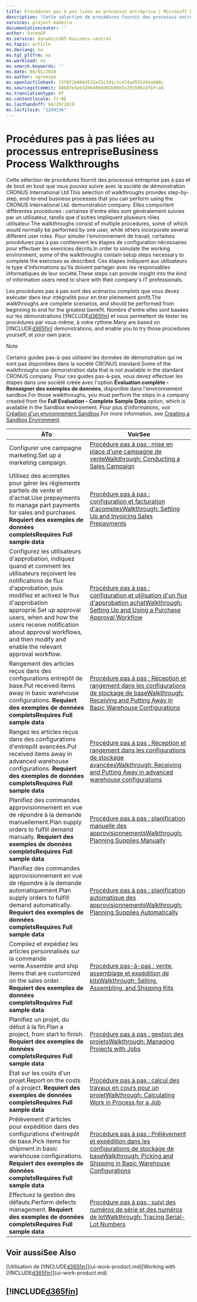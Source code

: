 ```yaml
---
title: Procédures pas à pas liées au processus entreprise | Microsoft Docs
description: "Cette sélection de procédures fournit des processus entreprise pas à pas et de bout en bout que vous pouvez suivre avec la société de démonstration CRONUS International Ltd. Elles comportent différentes procédures : certaines d'entre elles sont généralement suivies par un utilisateur, tandis que d'autres impliquent plusieurs rôles utilisateur. Pour simuler l'environnement de travail, certaines procédures pas à pas contiennent les étapes de configuration nécessaires pour effectuer les exercices décrits. Ces étapes indiquent aux utilisateurs le type d'informations qu'ils doivent partager avec les responsables informatiques de leur société."
services: project-madeira
documentationcenter: ''
author: SorenGP
ms.service: dynamics365-business-central
ms.topic: article
ms.devlang: na
ms.tgt_pltfrm: na
ms.workload: na
ms.search.keywords: ''
ms.date: 04/01/2019
ms.author: sgroespe
ms.openlocfilehash: 33f8f1b0844532e32c391c3c474ad555204a600c
ms.sourcegitcommit: 60b87e5eb32bb408dd65b9855c29159b1dfbfca8
ms.translationtype: HT
ms.contentlocale: fr-BE
ms.lasthandoff: 04/29/2019
ms.locfileid: "1249136"
---
```

# <a name="business-process-walkthroughs"></a><span data-ttu-id="caf55-106">Procédures pas à pas liées au processus entreprise</span><span class="sxs-lookup"><span data-stu-id="caf55-106">Business Process Walkthroughs</span></span>
<span data-ttu-id="caf55-107">Cette sélection de procédures fournit des processus entreprise pas à pas et de bout en bout que vous pouvez suivre avec la société de démonstration CRONUS International Ltd.</span><span class="sxs-lookup"><span data-stu-id="caf55-107">This selection of walkthroughs provides step-by-step, end-to-end business processes that you can perform using the CRONUS International Ltd. demonstration company.</span></span> <span data-ttu-id="caf55-108">Elles comportent différentes procédures : certaines d'entre elles sont généralement suivies par un utilisateur, tandis que d'autres impliquent plusieurs rôles utilisateur.</span><span class="sxs-lookup"><span data-stu-id="caf55-108">The walkthroughs consist of multiple procedures, some of which would normally be performed by one user, while others incorporate several different user roles.</span></span> <span data-ttu-id="caf55-109">Pour simuler l'environnement de travail, certaines procédures pas à pas contiennent les étapes de configuration nécessaires pour effectuer les exercices décrits.</span><span class="sxs-lookup"><span data-stu-id="caf55-109">In order to simulate the working environment, some of the walkthroughs contain setup steps necessary to complete the exercises as described.</span></span> <span data-ttu-id="caf55-110">Ces étapes indiquent aux utilisateurs le type d'informations qu'ils doivent partager avec les responsables informatiques de leur société.</span><span class="sxs-lookup"><span data-stu-id="caf55-110">These steps can provide insight into the kind of information users need to share with their company's IT professionals.</span></span>  

 <span data-ttu-id="caf55-111">Les procédures pas à pas sont des scénarios complets que vous devez exécuter dans leur intégralité pour en tirer pleinement profit.</span><span class="sxs-lookup"><span data-stu-id="caf55-111">The walkthroughs are complete scenarios, and should be performed from beginning to end for the greatest benefit.</span></span> <span data-ttu-id="caf55-112">Nombre d'entre elles sont basées sur les démonstrations [!INCLUDE[d365fin](includes/d365fin_md.md)] et vous permettent de tester les procédures par vous-même, à votre rythme.</span><span class="sxs-lookup"><span data-stu-id="caf55-112">Many are based on [!INCLUDE[d365fin](includes/d365fin_md.md)] demonstrations, and enable you to try those procedures yourself, at your own pace.</span></span>  

> [!NOTE]
> <span data-ttu-id="caf55-113">Certains guides pas-à-pas utilisent les données de démonstration qui ne sont pas disponibles dans la société CRONUS standard.</span><span class="sxs-lookup"><span data-stu-id="caf55-113">Some of the walkthroughs use demonstration data that is not available in the standard CRONUS company.</span></span> <span data-ttu-id="caf55-114">Pour ces guides pas-à-pas, vous devez effectuer les étapes dans une société créée avec l'option **Évaluation complète - Renseigner des exemples de données**, disponible dans l'environnement sandbox.</span><span class="sxs-lookup"><span data-stu-id="caf55-114">For those walkthroughs, you must perform the steps in a company created from the **Full Evaluation - Complete Sample Data** option, which is available in the Sandbox environment.</span></span> <span data-ttu-id="caf55-115">Pour plus d’informations, voir [Création d'un environnement Sandbox](across-how-create-sandbox-environment.md).</span><span class="sxs-lookup"><span data-stu-id="caf55-115">For more information, see [Creating a Sandbox Environment](across-how-create-sandbox-environment.md).</span></span>

|<span data-ttu-id="caf55-116">À</span><span class="sxs-lookup"><span data-stu-id="caf55-116">To</span></span>|<span data-ttu-id="caf55-117">Voir</span><span class="sxs-lookup"><span data-stu-id="caf55-117">See</span></span>|  
|--------|---------|  
|<span data-ttu-id="caf55-118">Configurer une campagne marketing.</span><span class="sxs-lookup"><span data-stu-id="caf55-118">Set up a marketing campaign.</span></span>|[<span data-ttu-id="caf55-119">Procédure pas à pas : mise en place d'une campagne de vente</span><span class="sxs-lookup"><span data-stu-id="caf55-119">Walkthrough: Conducting a Sales Campaign</span></span>](walkthrough-conducting-a-sales-campaign.md)|  
|<span data-ttu-id="caf55-120">Utilisez des acomptes pour gérer les règlements partiels de vente et d'achat.</span><span class="sxs-lookup"><span data-stu-id="caf55-120">Use prepayments to manage part payments for sales and purchases.</span></span> <span data-ttu-id="caf55-121">**Requiert des exemples de données complets**</span><span class="sxs-lookup"><span data-stu-id="caf55-121">**Requires Full sample data**</span></span> |[<span data-ttu-id="caf55-122">Procédure pas à pas : configuration et facturation d'acomptes</span><span class="sxs-lookup"><span data-stu-id="caf55-122">Walkthrough: Setting Up and Invoicing Sales Prepayments</span></span>](walkthrough-setting-up-and-invoicing-sales-prepayments.md)|  
|<span data-ttu-id="caf55-123">Configurez les utilisateurs d'approbation, indiquez quand et comment les utilisateurs reçoivent les notifications de flux d'approbation, puis modifiez et activez le flux d'approbation approprié.</span><span class="sxs-lookup"><span data-stu-id="caf55-123">Set up approval users, when and how the users receive notification about approval workflows, and then modify and enable the relevant approval workflow.</span></span>|[<span data-ttu-id="caf55-124">Procédure pas à pas : configuration et utilisation d'un flux d'approbation achat</span><span class="sxs-lookup"><span data-stu-id="caf55-124">Walkthrough: Setting Up and Using a Purchase Approval Workflow</span></span>](walkthrough-setting-up-and-using-a-purchase-approval-workflow.md)|  
|<span data-ttu-id="caf55-125">Rangement des articles reçus dans des configurations entrepôt de base.</span><span class="sxs-lookup"><span data-stu-id="caf55-125">Put received items away in basic warehouse configurations.</span></span> <span data-ttu-id="caf55-126">**Requiert des exemples de données complets**</span><span class="sxs-lookup"><span data-stu-id="caf55-126">**Requires Full sample data**</span></span>|[<span data-ttu-id="caf55-127">Procédure pas à pas : Réception et rangement dans les configurations de stockage de base</span><span class="sxs-lookup"><span data-stu-id="caf55-127">Walkthrough: Receiving and Putting Away in Basic Warehouse Configurations</span></span>](walkthrough-receiving-and-putting-away-in-basic-warehousing.md)|  
|<span data-ttu-id="caf55-128">Rangez les articles reçus dans des configurations d'entrepôt avancées.</span><span class="sxs-lookup"><span data-stu-id="caf55-128">Put received items away in advanced warehouse configurations.</span></span> <span data-ttu-id="caf55-129">**Requiert des exemples de données complets**</span><span class="sxs-lookup"><span data-stu-id="caf55-129">**Requires Full sample data**</span></span>|[<span data-ttu-id="caf55-130">Procédure pas à pas : Réception et rangement dans les configurations de stockage avancées</span><span class="sxs-lookup"><span data-stu-id="caf55-130">Walkthrough: Receiving and Putting Away in advanced warehouse configurations</span></span>](walkthrough-receiving-and-putting-away-in-advanced-warehousing.md)|  
|<span data-ttu-id="caf55-131">Planifiez des commandes approvisionnement en vue de répondre à la demande manuellement.</span><span class="sxs-lookup"><span data-stu-id="caf55-131">Plan supply orders to fulfill demand manually.</span></span> <span data-ttu-id="caf55-132">**Requiert des exemples de données complets**</span><span class="sxs-lookup"><span data-stu-id="caf55-132">**Requires Full sample data**</span></span>|[<span data-ttu-id="caf55-133">Procédure pas à pas : planification manuelle des approvisionnements</span><span class="sxs-lookup"><span data-stu-id="caf55-133">Walkthrough: Planning Supplies Manually</span></span>](walkthrough-planning-supplies-manually.md)|  
|<span data-ttu-id="caf55-134">Planifiez des commandes approvisionnement en vue de répondre à la demande automatiquement.</span><span class="sxs-lookup"><span data-stu-id="caf55-134">Plan supply orders to fulfill demand automatically.</span></span> <span data-ttu-id="caf55-135">**Requiert des exemples de données complets**</span><span class="sxs-lookup"><span data-stu-id="caf55-135">**Requires Full sample data**</span></span>|[<span data-ttu-id="caf55-136">Procédure pas à pas : planification automatique des approvisionnements</span><span class="sxs-lookup"><span data-stu-id="caf55-136">Walkthrough: Planning Supplies Automatically</span></span>](walkthrough-planning-supplies-automatically.md)|  
|<span data-ttu-id="caf55-137">Compilez et expédiez les articles personnalisés sur la commande vente.</span><span class="sxs-lookup"><span data-stu-id="caf55-137">Assemble and ship items that are customized on the sales order.</span></span> <span data-ttu-id="caf55-138">**Requiert des exemples de données complets**</span><span class="sxs-lookup"><span data-stu-id="caf55-138">**Requires Full sample data**</span></span>|[<span data-ttu-id="caf55-139">Procédure pas-à-pas : vente, assemblage et expédition de kits</span><span class="sxs-lookup"><span data-stu-id="caf55-139">Walkthrough: Selling, Assembling, and Shipping Kits</span></span>](walkthrough-selling-assembling-and-shipping-kits.md)|  
|<span data-ttu-id="caf55-140">Planifiez un projet, du début à la fin.</span><span class="sxs-lookup"><span data-stu-id="caf55-140">Plan a project, from start to finish.</span></span> <span data-ttu-id="caf55-141">**Requiert des exemples de données complets**</span><span class="sxs-lookup"><span data-stu-id="caf55-141">**Requires Full sample data**</span></span>|[<span data-ttu-id="caf55-142">Procédure pas à pas : gestion des projets</span><span class="sxs-lookup"><span data-stu-id="caf55-142">Walkthrough: Managing Projects with Jobs</span></span>](walkthrough-managing-projects-with-jobs.md)|  
|<span data-ttu-id="caf55-143">État sur les coûts d'un projet.</span><span class="sxs-lookup"><span data-stu-id="caf55-143">Report on the costs of a project.</span></span> <span data-ttu-id="caf55-144">**Requiert des exemples de données complets**</span><span class="sxs-lookup"><span data-stu-id="caf55-144">**Requires Full sample data**</span></span>|[<span data-ttu-id="caf55-145">Procédure pas à pas : calcul des travaux en cours pour un projet</span><span class="sxs-lookup"><span data-stu-id="caf55-145">Walkthrough: Calculating Work in Process for a Job</span></span>](walkthrough-calculating-work-in-process-for-a-job.md)|  
|<span data-ttu-id="caf55-146">Prélèvement d'articles pour expédition dans des configurations d'entrepôt de base.</span><span class="sxs-lookup"><span data-stu-id="caf55-146">Pick items for shipment in basic warehouse configurations.</span></span> <span data-ttu-id="caf55-147">**Requiert des exemples de données complets**</span><span class="sxs-lookup"><span data-stu-id="caf55-147">**Requires Full sample data**</span></span>|[<span data-ttu-id="caf55-148">Procédure pas à pas : Prélèvement et expédition dans les configurations de stockage de base</span><span class="sxs-lookup"><span data-stu-id="caf55-148">Walkthrough: Picking and Shipping in Basic Warehouse Configurations</span></span>](walkthrough-picking-and-shipping-in-basic-warehousing.md)|  
|<span data-ttu-id="caf55-149">Effectuez la gestion des défauts.</span><span class="sxs-lookup"><span data-stu-id="caf55-149">Perform defects management.</span></span> <span data-ttu-id="caf55-150">**Requiert des exemples de données complets**</span><span class="sxs-lookup"><span data-stu-id="caf55-150">**Requires Full sample data**</span></span>|[<span data-ttu-id="caf55-151">Procédure pas à pas : suivi des numéros de série et des numéros de lot</span><span class="sxs-lookup"><span data-stu-id="caf55-151">Walkthrough: Tracing Serial-Lot Numbers</span></span>](walkthrough-tracing-serial-lot-numbers.md)|  

## <a name="see-also"></a><span data-ttu-id="caf55-152">Voir aussi</span><span class="sxs-lookup"><span data-stu-id="caf55-152">See Also</span></span>
<span data-ttu-id="caf55-153">[Utilisation de [!INCLUDE[d365fin](includes/d365fin_md.md)]](ui-work-product.md)</span><span class="sxs-lookup"><span data-stu-id="caf55-153">[Working with [!INCLUDE[d365fin](includes/d365fin_md.md)]](ui-work-product.md)</span></span>  

## [!INCLUDE[d365fin](includes/free_trial_md.md)]  
